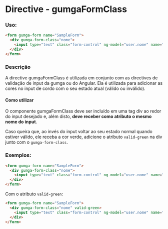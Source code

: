 # Directive - gumgaFormClass

### Uso:
  ```html
  <form gumga-form name="SampleForm">
    <div gumga-form-class="nome">
      <input type="text" class="form-control" ng-model="user.nome" name="nome"/>
    </div>
  </form>
  ```
### Descrição
A directive gumgaFormClass é utilizada em conjunto com as directives de validação de input da gumga ou do Angular. Ela é utilizada para adicionar as cores no input de cordo com o seu estado atual (válido ou inválido).

#### Como utilizar
O componente gumgaFormClass deve ser incluído em uma tag div ao redor do input desejado e, além disto, **deve receber como atributo o mesmo nome do input**.

Caso queira que, ao invés do input voltar ao seu estado normal quando estiver válido, ele receba a cor verde, adicione o atributo `valid-green` na div junto com o `gumga-form-class`.


### Exemplos:

```html
<form gumga-form name="SampleForm">
  <div gumga-form-class="nome">
    <input type="text" class="form-control" ng-model="user.nome" name="nome"/>
  </div>
</form>
```

Com o atributo `valid-green`:

```html
<form gumga-form name="SampleForm">
  <div gumga-form-class="nome" valid-green>
    <input type="text" class="form-control" ng-model="user.nome" name="nome"/>
  </div>
</form>
```
